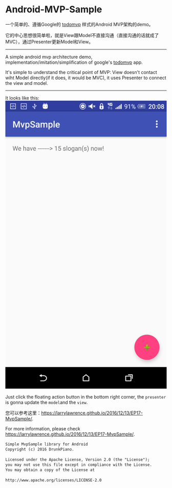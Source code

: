 # Android-MVP-Sample
一个简单的、遵循Google的 [todomvp](https://github.com/googlesamples/android-architecture/tree/todo-mvp/
) 样式的Android MVP架构的demo。    

它的中心思想很简单啦，就是View跟Model不直接沟通（直接沟通的话就成了MVC），通过Presenter更新Model和View。

---

A simple android mvp architecture demo, implementation/imitation/simplification of google's [todomvp](https://github.com/googlesamples/android-architecture/tree/todo-mvp/
) app.  

It's simple to understand the critical point of MVP: View doesn't contact wiht Model directly(if it does, it would be MVC), it uses Presenter to connect the view and model.    

---

It looks like this:    
![eg](https://github.com/LarryLawrence/Android-MVP-Sample/blob/master/screenshots/Screenshot_20161214-200815.png)    

Just click the floating action button in the bottom right corner, the ```presenter``` is gonna update the ```model```and the ```view```.

    
您可以参考这里：https://larrylawrence.github.io/2016/12/13/EP17-MvpSample/.

For more information, please check https://larrylawrence.github.io/2016/12/13/EP17-MvpSample/.

```
Simple MvpSample library for Android
Copyright (c) 2016 DrunkPiano.

Licensed under the Apache License, Version 2.0 (the "License");
you may not use this file except in compliance with the License.
You may obtain a copy of the License at

http://www.apache.org/licenses/LICENSE-2.0
```